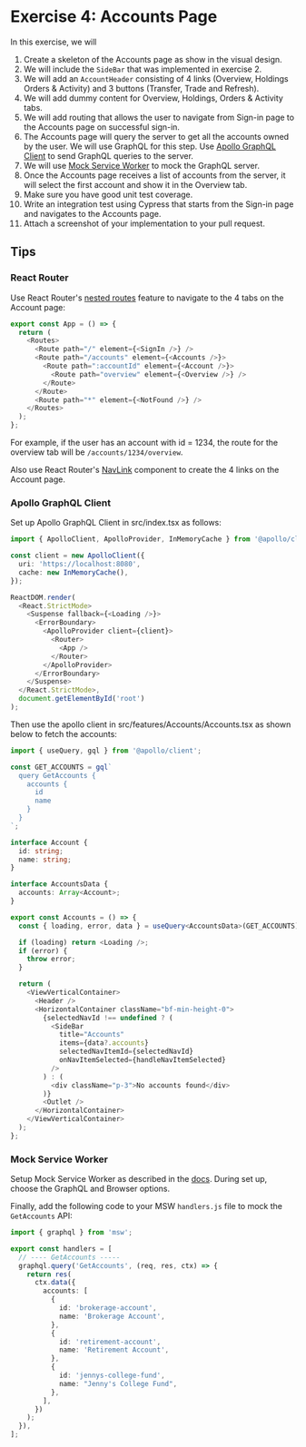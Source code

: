 # Exercise 4: Accounts Page

In this exercise, we will

1. Create a skeleton of the Accounts page as show in the visual design.
2. We will include the `SideBar` that was implemented in exercise 2.
3. We will add an `AccountHeader` consisting of 4 links (Overview, Holdings
   Orders & Activity) and 3 buttons (Transfer, Trade and Refresh).
4. We will add dummy content for Overview, Holdings, Orders & Activity tabs.
5. We will add routing that allows the user to navigate from Sign-in page to the
   Accounts page on successful sign-in.
6. The Accounts page will query the server to get all the accounts owned by the
   user. We will use GraphQL for this step. Use
   [Apollo GraphQL Client](https://www.apollographql.com/docs/react/) to send
   GraphQL queries to the server.
7. We will use [Mock Service Worker](https://mswjs.io/) to mock the GraphQL
   server.
8. Once the Accounts page receives a list of accounts from the server, it will
   select the first account and show it in the Overview tab.
9. Make sure you have good unit test coverage.
10. Write an integration test using Cypress that starts from the Sign-in page
    and navigates to the Accounts page.
11. Attach a screenshot of your implementation to your pull request.

## Tips

### React Router

Use React Router's
[nested routes](https://github.com/ReactTraining/react-router/blob/dev/docs/installation/getting-started.md#nested-routes)
feature to navigate to the 4 tabs on the Account page:

```typescript jsx
export const App = () => {
  return (
    <Routes>
      <Route path="/" element={<SignIn />} />
      <Route path="/accounts" element={<Accounts />}>
        <Route path=":accountId" element={<Account />}>
          <Route path="overview" element={<Overview />} />
        </Route>
      </Route>
      <Route path="*" element={<NotFound />} />
    </Routes>
  );
};
```

For example, if the user has an account with id = 1234, the route for the
overview tab will be `/accounts/1234/overview`.

Also use React Router's
[NavLink](https://github.com/ReactTraining/react-router/blob/dev/docs/api-reference.md#navlink)
component to create the 4 links on the Account page.

### Apollo GraphQL Client

Set up Apollo GraphQL Client in src/index.tsx as follows:

```typescript jsx
import { ApolloClient, ApolloProvider, InMemoryCache } from '@apollo/client';

const client = new ApolloClient({
  uri: 'https://localhost:8080',
  cache: new InMemoryCache(),
});

ReactDOM.render(
  <React.StrictMode>
    <Suspense fallback={<Loading />}>
      <ErrorBoundary>
        <ApolloProvider client={client}>
          <Router>
            <App />
          </Router>
        </ApolloProvider>
      </ErrorBoundary>
    </Suspense>
  </React.StrictMode>,
  document.getElementById('root')
);
```

Then use the apollo client in src/features/Accounts/Accounts.tsx as shown below
to fetch the accounts:

```typescript jsx
import { useQuery, gql } from '@apollo/client';

const GET_ACCOUNTS = gql`
  query GetAccounts {
    accounts {
      id
      name
    }
  }
`;

interface Account {
  id: string;
  name: string;
}

interface AccountsData {
  accounts: Array<Account>;
}

export const Accounts = () => {
  const { loading, error, data } = useQuery<AccountsData>(GET_ACCOUNTS);

  if (loading) return <Loading />;
  if (error) {
    throw error;
  }

  return (
    <ViewVerticalContainer>
      <Header />
      <HorizontalContainer className="bf-min-height-0">
        {selectedNavId !== undefined ? (
          <SideBar
            title="Accounts"
            items={data?.accounts}
            selectedNavItemId={selectedNavId}
            onNavItemSelected={handleNavItemSelected}
          />
        ) : (
          <div className="p-3">No accounts found</div>
        )}
        <Outlet />
      </HorizontalContainer>
    </ViewVerticalContainer>
  );
};
```

### Mock Service Worker

Setup Mock Service Worker as described in the
[docs](https://mswjs.io/docs/getting-started/install). During set up, choose the
GraphQL and Browser options.

Finally, add the following code to your MSW `handlers.js` file to mock the
`GetAccounts` API:

```typescript jsx
import { graphql } from 'msw';

export const handlers = [
  // ---- GetAccounts -----
  graphql.query('GetAccounts', (req, res, ctx) => {
    return res(
      ctx.data({
        accounts: [
          {
            id: 'brokerage-account',
            name: 'Brokerage Account',
          },
          {
            id: 'retirement-account',
            name: 'Retirement Account',
          },
          {
            id: 'jennys-college-fund',
            name: "Jenny's College Fund",
          },
        ],
      })
    );
  }),
];
```
